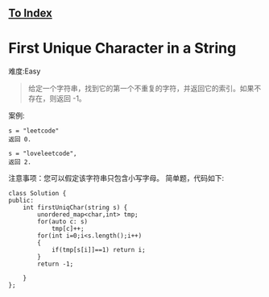 [To Index](/index.md)
---
# First Unique Character in a String
难度:Easy
> 给定一个字符串，找到它的第一个不重复的字符，并返回它的索引。如果不存在，则返回 -1。

案例:
```
s = "leetcode"
返回 0.

s = "loveleetcode",
返回 2.
```
 
注意事项：您可以假定该字符串只包含小写字母。
简单题，代码如下:

```
class Solution {
public:
    int firstUniqChar(string s) {
        unordered_map<char,int> tmp;
        for(auto c: s)
            tmp[c]++;
        for(int i=0;i<s.length();i++)
        {
            if(tmp[s[i]]==1) return i;
        }
        return -1;
        
    }
};
```
